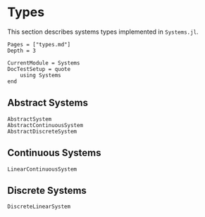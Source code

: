 # Types

This section describes systems types implemented in `Systems.jl`. 

```@contents
Pages = ["types.md"]
Depth = 3
```

```@meta
CurrentModule = Systems
DocTestSetup = quote
    using Systems
end
```

## Abstract Systems

```@docs
AbstractSystem
AbstractContinuousSystem
AbstractDiscreteSystem
```

## Continuous Systems

```@docs
LinearContinuousSystem
```

## Discrete Systems

```@docs
DiscreteLinearSystem
```
